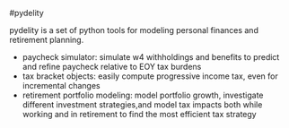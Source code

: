 #pydelity

pydelity is a set of python tools for modeling personal finances and retirement planning.

- paycheck simulator: simulate w4 withholdings and benefits to predict and refine paycheck relative to EOY tax burdens
- tax bracket objects: easily compute progressive income tax, even for incremental changes
- retirement portfolio modeling: model portfolio growth, investigate different investment strategies,and model tax impacts both while working and in retirement to find the most efficient tax strategy